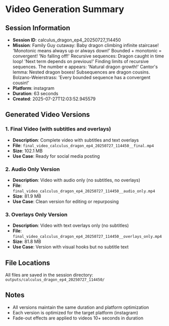 # Video Generation Summary

## Session Information
- **Session ID**: calculus_dragon_ep4_20250727_114450
- **Mission**: Family Guy cutaway: Baby dragon climbing infinite staircase! 'Monotonic means always up or always down!' Bounded + monotonic = convergent! 'No falling off!' Recursive sequences: Dragon caught in time loop! 'Next term depends on previous!' Finding limits of recursive sequences. The number e appears: 'Natural dragon growth!' Cantor's lemma: Nested dragon boxes! Subsequences are dragon cousins. Bolzano-Weierstrass: 'Every bounded sequence has a convergent cousin!'
- **Platform**: instagram
- **Duration**: 63 seconds
- **Created**: 2025-07-27T12:03:52.945579

## Generated Video Versions

### 1. Final Video (with subtitles and overlays)
- **Description**: Complete video with subtitles and text overlays
- **File**: `final_video_calculus_dragon_ep4_20250727_114450__final.mp4`
- **Size**: 102.1 MB
- **Use Case**: Ready for social media posting

### 2. Audio Only Version
- **Description**: Video with audio only (no subtitles, no overlays)
- **File**: `final_video_calculus_dragon_ep4_20250727_114450__audio_only.mp4`
- **Size**: 81.9 MB
- **Use Case**: Clean version for editing or repurposing

### 3. Overlays Only Version
- **Description**: Video with text overlays only (no subtitles)
- **File**: `final_video_calculus_dragon_ep4_20250727_114450__overlays_only.mp4`
- **Size**: 81.8 MB
- **Use Case**: Version with visual hooks but no subtitle text

## File Locations
All files are saved in the session directory: `outputs/calculus_dragon_ep4_20250727_114450/`

## Notes
- All versions maintain the same duration and platform optimization
- Each version is optimized for the target platform (instagram)
- Fade-out effects are applied to videos 10+ seconds in duration
